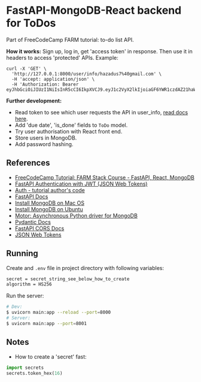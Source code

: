 # FastAPI-MongoDB-React backend for ToDos
Part of FreeCodeCamp FARM tutorial: to-do list API.

**How it works:**
Sign up, log in, get 'access token' in response. Then use it in headers to access 'protected' APIs.
Example:
```
curl -X 'GET' \
  'http://127.0.0.1:8000/user/info/hazadus7%40gmail.com' \
  -H 'accept: application/json' \
  -H 'Authorization: Bearer eyJhbGciOiJIUzI1NiIsInR5cCI6IkpXVCJ9.eyJ1c2VyX2lkIjoiaGF6YWR1czdAZ21haWwuY29tIiwiZXhwaXJlcyI6MTY2NjI3NjEyMS40MDcyNzF9.ZHApsPHULvAQxJkM1p6BIy4ih8xs7VfFHDnCrFHNBmc'
```

**Further development:**
- Read token to see which user requests the API in user_info, [read docs here](https://fastapi.tiangolo.com/tutorial/header-params/#declare-header-parameters).
- Add 'due date', 'is_done' fields to `ToDo` model.
- Try user authorisation with React front end.
- Store users in MongoDB.
- Add password hashing.

## References
- [FreeCodeCamp Tutorial: FARM Stack Course - FastAPI, React, MongoDB](https://www.youtube.com/watch?v=OzUzrs8uJl8)
- [FastAPI Authentication with JWT (JSON Web Tokens)](https://www.youtube.com/watch?v=0_seNFCtglk)
- [Auth - tutorial author's code](https://github.com/BekBrace/FASTAPI-and-JWT-Authentication/tree/cdcf569584aa64613dee8eb53bedad4975dfc7f5)
- [FastAPI Docs](https://fastapi.tiangolo.com)
- [Install MongoDB on Mac OS](https://www.mongodb.com/docs/manual/tutorial/install-mongodb-on-os-x/)
- [Install MongoDB on Ubuntu](https://www.mongodb.com/docs/manual/tutorial/install-mongodb-on-ubuntu/)
- [Motor: Asynchronous Python driver for MongoDB](https://motor.readthedocs.io/en/stable/)
- [Pydantic Docs](https://pydantic-docs.helpmanual.io)
- [FastAPI CORS Docs](https://fastapi.tiangolo.com/tutorial/cors/)
- [JSON Web Tokens](https://jwt.io)

## Running
Create and `.env` file in project directory with following variables:
```bash
secret = secret_string_see_below_how_to_create
algorithm = HS256
```
Run the server:
```bash
# Dev:
$ uvicorn main:app --reload --port=8000
# Server:
$ uvicorn main:app --port=8001
```

## Notes
- How to create a 'secret' fast:
```python
import secrets
secrets.token_hex(16)
```